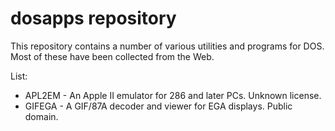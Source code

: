 # dosapps repository

This repository contains a number of various utilities and programs for DOS.
Most of these have been collected from the Web.

List:

* APL2EM - An Apple II emulator for 286 and later PCs. Unknown license.
* GIFEGA - A GIF/87A decoder and viewer for EGA displays. Public domain.